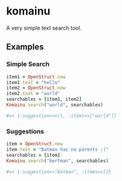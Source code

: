 komainu
=======

A very simple text search tool.


## Examples

### Simple Search

```ruby
item1 = OpenStruct.new
item1.text = "hello"
item2 = OpenStruct.new
item2.text = "world"
searchables = [item1, item2]
Komainu.search("world", searchables)

#=> {:suggestion=>nil, :items=>["world"]}
```

### Suggestions
```ruby
item = OpenStruct.new
item.text = "Batman has no parents :("
searchables = [item]
Komainu.search("bertman", searchables)

#=> {:suggestion=>"Batman", :items=>[]}
```
